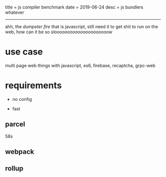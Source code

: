 title = js compiler benchmark
date = 2019-06-24
desc = js bundlers whatever

---

ahh,
the _dumpster fire_ that is javascript,
still need it to get shit to run on the web,
how can it be so _slooooooooooooooooooooow_

# use case

multi page web things with javascript,
es6, firebase, recaptcha, grpc-web

# requirements

- no config

- fast

## parcel

58s

## webpack

## rollup
